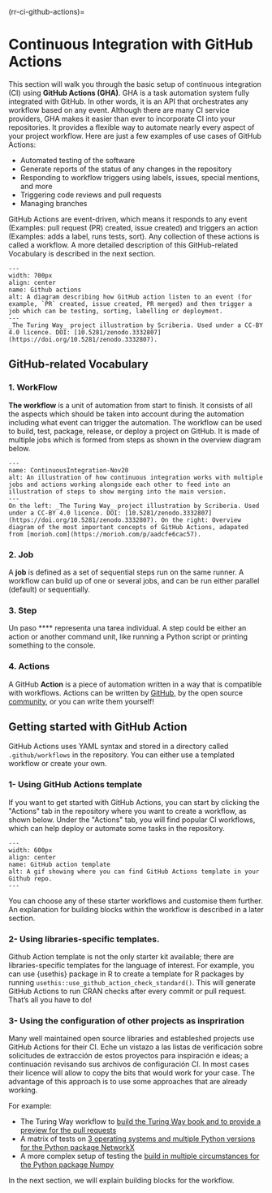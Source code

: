 (rr-ci-github-actions)=
# Continuous Integration with GitHub Actions

This section will walk you through the basic setup of continuous integration (CI) using **GitHub Actions (GHA)**. GHA is a task automation system fully integrated with GitHub. In other words, it is an API that orchestrates any workflow based on any event. Although there are many CI service providers, GHA makes it easier than ever to incorporate CI into your repositories. It provides a flexible way to automate nearly every aspect of your project workflow. Here are just a few examples of use cases of GitHub Actions:

- Automated testing of the software
- Generate reports of the status of any changes in the repository
- Responding to workflow triggers using labels, issues, special mentions, and more
- Triggering code reviews and pull requests
- Managing branches

GitHub Actions are event-driven, which means it responds to any event (Examples: pull request (PR) created, issue created) and triggers an action (Examples: adds a label, runs tests, sort). Any collection of these actions is called a workflow. A more detailed description of this GitHub-related Vocabulary is described in the next section.

```{figure} ../../figures/github-actions.jpg
---
width: 700px
align: center
name: Github actions
alt: A diagram describing how GitHub action listen to an event (for example, `PR` created, issue created, PR merged) and then trigger a job which can be testing, sorting, labelling or deployment.
---
_The Turing Way_ project illustration by Scriberia. Used under a CC-BY 4.0 licence. DOI: [10.5281/zenodo.3332807](https://doi.org/10.5281/zenodo.3332807).
```
## GitHub-related Vocabulary

### 1. WorkFlow

**The workflow** is a unit of automation from start to finish. It consists of all the aspects which should be taken into account during the automation including what event can trigger the automation. The workflow can be used to build, test, package, release, or deploy a project on GitHub. It is made of multiple jobs which is formed from steps as shown in the overview diagram below.

```{figure} ../../figures/ci-01.png
---
name: ContinuousIntegration-Nov20
alt: An illustration of how continuous integration works with multiple jobs and actions working alongside each other to feed into an illustration of steps to show merging into the main version.
---
On the left: _The Turing Way_ project illustration by Scriberia. Used under a CC-BY 4.0 licence. DOI: [10.5281/zenodo.3332807](https://doi.org/10.5281/zenodo.3332807). On the right: Overview diagram of the most important concepts of GitHub Actions, adapated from [morioh.com](https://morioh.com/p/aadcfe6cac57).
```

### 2. Job

A **job** is defined as a set of sequential steps run on the same runner. A workflow can build up of one or several jobs, and can be run either parallel (default) or sequentially.

### 3. Step

Un paso **** representa una tarea individual. A step could be either an action or another command unit, like running a Python script or printing something to the console.

### 4. Actions

A GitHub **Action** is a piece of automation written in a way that is compatible with workflows. Actions can be written by [GitHub](https://github.com/actions), by the open source [community](https://github.com/sdras/awesome-actions), or you can write them yourself!

## Getting started with GitHub Action

GitHub Actions uses YAML syntax and stored in a directory called `.github/workflows` in the repository. You can either use a templated workflow or create your own.


### 1- Using GitHub Actions template

If you want to get started with GitHub Actions, you can start by clicking the "Actions" tab in the repository where you want to create a workflow, as shown below. Under the "Actions" tab, you will find popular CI workflows, which can help deploy or automate some tasks in the repository.

```{figure} ../../figures/gifs/start_ghactions.gif
---
width: 600px
align: center
name: GitHub action template
alt: A gif showing where you can find GitHub Actions template in your Github repo.
---
```
You can choose any of these starter workflows and customise them further.  An explanation for building blocks within the workflow is described in a later section.


### 2- Using libraries-specific templates.


Github Action template is not the only starter kit available; there are libraries-specific templates for the language of interest. For example, you can  use  {usethis} package in R to create a template for R packages by running `usethis::use_github_action_check_standard()`. This will generate GitHub Actions to run CRAN checks after every commit or pull request. That’s all you have to do!


### 3- Using the configuration of other projects as inspriration

Many well maintained open source libraries and estableshed projects use GitHub Actions for their CI. Eche un vistazo a las listas de verificación sobre solicitudes de extracción de estos proyectos para inspiración e ideas; a continuación revisando sus archivos de configuración CI. In most cases their licence will allow to copy the bits that would work for your case. The advantage of this approach is to use some approaches that are already working.

For example:

- The Turing Way workflow to [build the Turing Way book and to provide a preview for the pull requests](https://github.com/alan-turing-institute/the-turing-way/blob/main/.github/workflows/ci.yml)
- A matrix of tests on [3 operating systems and multiple Python versions for the Python package NetworkX](https://github.com/networkx/networkx/blob/main/.github/workflows/test.yml)
- A more complex setup of testing the [build in multiple circumstances for the Python package Numpy](https://github.com/numpy/numpy/blob/main/.github/workflows/build_test.yml)


In the next section, we will explain building blocks for the workflow.

<!-- (I'll explain each vocab separately using diagrams made with adobe illustrator) -->
